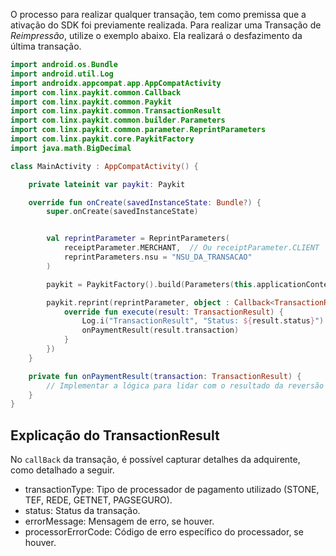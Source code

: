 O processo para realizar qualquer transação, tem como premissa que a ativação do SDK foi previamente realizada. 
Para realizar uma Transação de *Reimpressão*, utilize o exemplo abaixo. Ela realizará o desfazimento da última transação.


```kotlin
import android.os.Bundle
import android.util.Log
import androidx.appcompat.app.AppCompatActivity
import com.linx.paykit.common.Callback
import com.linx.paykit.common.Paykit
import com.linx.paykit.common.TransactionResult
import com.linx.paykit.common.builder.Parameters
import com.linx.paykit.common.parameter.ReprintParameters
import com.linx.paykit.core.PaykitFactory
import java.math.BigDecimal

class MainActivity : AppCompatActivity() {

    private lateinit var paykit: Paykit

    override fun onCreate(savedInstanceState: Bundle?) {
        super.onCreate(savedInstanceState)


        val reprintParameter = ReprintParameters(
            receiptParameter.MERCHANT,  // Ou receiptParameter.CLIENT
            reprintParameters.nsu = "NSU_DA_TRANSACAO"
        )

        paykit = PaykitFactory().build(Parameters(this.applicationContext, "Transacao de Reimpressão"))

        paykit.reprint(reprintParameter, object : Callback<TransactionResult> {
            override fun execute(result: TransactionResult) {
                Log.i("TransactionResult", "Status: ${result.status}")
                onPaymentResult(result.transaction)
            }
        })
    }

    private fun onPaymentResult(transaction: TransactionResult) {
        // Implementar a lógica para lidar com o resultado da reversão
    }
}
```

## Explicação do TransactionResult

No `callBack` da transação, é possível capturar detalhes da adquirente, como detalhado a seguir.

 - transactionType: Tipo de processador de pagamento utilizado (STONE, TEF, REDE, GETNET, PAGSEGURO).
 - status: Status da transação.
 - errorMessage: Mensagem de erro, se houver.
 - processorErrorCode: Código de erro específico do processador, se houver.


